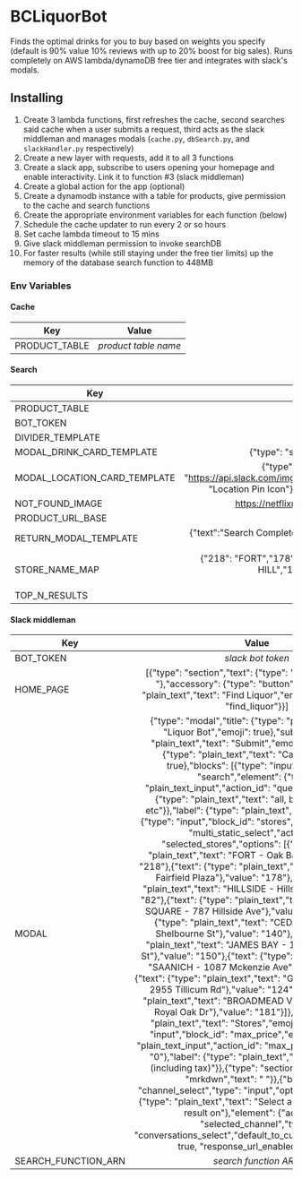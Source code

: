 # BCLiquorBot
Finds the optimal drinks for you to buy based on weights you specify (default is 90% value 10% reviews with up to 20% boost for big sales). Runs completely on AWS lambda/dynamoDB free tier and integrates with slack's modals.

## Installing
1. Create 3 lambda functions, first refreshes the cache, second searches said cache when a user submits a request, third acts as the slack middleman and manages modals (```cache.py```, ```dbSearch.py```, and ```slackHandler.py``` respectively)
2. Create a new layer with requests, add it to all 3 functions
3. Create a slack app, subscribe to users opening your homepage and enable interactivity. Link it to function #3 (slack middleman)
4. Create a global action for the app (optional)
5. Create a dynamodb instance with a table for products, give permission to the cache and search functions
6. Create the appropriate environment variables for each function (below)
7. Schedule the cache updater to run every 2 or so hours
8. Set cache lambda timeout to 15 mins
9. Give slack middleman permission to invoke searchDB
10. For faster results (while still staying under the free tier limits) up the memory of the database search function to 448MB

### Env Variables
#### Cache

| Key           |        Value         |
| ------------- | :------------------: |
| PRODUCT_TABLE | *product table name* |

#### Search
| Key                          |                                                                                                                          Value                                                                                                                           |
| ---------------------------- | :------------------------------------------------------------------------------------------------------------------------------------------------------------------------------------------------------------------------------------------------------: |
| PRODUCT_TABLE                |                                                                                                                   *product table name*                                                                                                                   |
| BOT_TOKEN                    |                                                                                                                    *slack bot token*                                                                                                                     |
| DIVIDER_TEMPLATE             |                                                                                                                   {"type": "divider"}                                                                                                                    |
| MODAL_DRINK_CARD_TEMPLATE    |                                                                                          {"type": "section","text": {"type": "mrkdwn","text": "*<{liquor_link}                                                                                           | {drink_name}>*\n_({volume})_ {alcPerc}%\nScore: *{score}*/100\n*_${price}_* (with tax){sale}\nRaw Value: *{value}*\n{rating}"},"accessory": {"type": "image","image_url": "{image_url}","alt_text": "alcohol, probably"}} |
| MODAL_LOCATION_CARD_TEMPLATE | {"type": "context","elements": [{"type": "image","image_url": "https://api.slack.com/img/blocks/bkb_template_images/tripAgentLocationMarker.png","alt_text": "Location Pin Icon"},{"type": "plain_text","emoji": true,"text": "Location: {locations}"}]} |
| NOT_FOUND_IMAGE              |                                                                                         https://netflixroulette.files.wordpress.com/2013/01/image-not-found.gif                                                                                                                        
| PRODUCT_URL_BASE             |                                                                                                          http://www.bcliquorstores.com/product/                                                                                                          |
| RETURN_MODAL_TEMPLATE        |                                                              {"text":"Search Complete!","blocks": [{"type": "section","text": {"type": "mrkdwn","text": "Here are the top *N* results"}}]}                                                               |
| STORE_NAME_MAP               |                                           {"218": "FORT","178":"FAIRFIELD","82":"HILLSIDE","161":"BLANSHARD","140":"CEDAR HILL","150":"JAMES BAY","242":"SAANICH","124":"GORGE & TILLICUM","181":"BROADMEAD"}                                            |
| TOP_N_RESULTS                |                                                                                                                            5                                                                                                                             |

#### Slack middleman
| Key                 |                                                                                                                                                                                                                                                                                                                                                                                                                                                                                                                                                                                                                                                                                                                                                                                                                                                                                                                                                                                                                             Value                                                                                                                                                                                                                                                                                                                                                                                                                                                                                                                                                                                                                                                                                                                                                                                                                                                                                                                                                                                                                             |
| ------------------- | :-----------------------------------------------------------------------------------------------------------------------------------------------------------------------------------------------------------------------------------------------------------------------------------------------------------------------------------------------------------------------------------------------------------------------------------------------------------------------------------------------------------------------------------------------------------------------------------------------------------------------------------------------------------------------------------------------------------------------------------------------------------------------------------------------------------------------------------------------------------------------------------------------------------------------------------------------------------------------------------------------------------------------------------------------------------------------------------------------------------------------------------------------------------------------------------------------------------------------------------------------------------------------------------------------------------------------------------------------------------------------------------------------------------------------------------------------------------------------------------------------------------------------------------------------------------------------------------------------------------------------------------------------------------------------------------------------------------------------------------------------------------------------------------------------------------------------------------------------------------------------------------------------------------------------------------------------------------------------------------------------------------------------------------------------------------: |
| BOT_TOKEN           |                                                                                                                                                                                                                                                                                                                                                                                                                                                                                                                                                                                                                                                                                                                                                                                                                                                                                                                                                                                                                       *slack bot token*                                                                                                                                                                                                                                                                                                                                                                                                                                                                                                                                                                                                                                                                                                                                                                                                                                                                                                                                                                                                                       |
| HOME_PAGE           |                                                                                                                                                                                                                                                                                                                                                                                                                                                                                                                                                                                                                                                                                                                                                                                                                                                                                                                                    [{"type": "section","text": {"type": "mrkdwn","text": " "},"accessory": {"type": "button","text": {"type": "plain_text","text": "Find Liquor","emoji": true},"value": "find_liquor"}}]                                                                                                                                                                                                                                                                                                                                                                                                                                                                                                                                                                                                                                                                                                                                                                                                                                                                                                                                     |
| MODAL               | {"type": "modal","title": {"type": "plain_text","text": "Liquor Bot","emoji": true},"submit": {"type": "plain_text","text": "Submit","emoji": true},"close": {"type": "plain_text","text": "Cancel","emoji": true},"blocks": [{"type": "input","block_id": "search","element": {"type": "plain_text_input","action_id": "query","placeholder": {"type": "plain_text","text": "all, beer, gin, vodka, etc"}},"label": {"type": "plain_text","text": "Search"}},{"type": "input","block_id": "stores","element": {"type": "multi_static_select","action_id": "selected_stores","options": [{"text": {"type": "plain_text","text": "FORT - Oak Bay high"},"value": "218"},{"text": {"type": "plain_text","text": "FAIRFIELD - Fairfield Plaza"},"value": "178"},{"text": {"type": "plain_text","text": "HILLSIDE - Hillside Mall"},"value": "82"},{"text": {"type": "plain_text","text": "BLANSHARD SQUARE - 787 Hillside Ave"},"value": "161"},{"text": {"type": "plain_text","text": "CEDAR HILL - 3611 Shelbourne St"},"value": "140"},{"text": {"type": "plain_text","text": "JAMES BAY - 101-225 Menzies St"},"value": "150"},{"text": {"type": "plain_text","text": "SAANICH - 1087 Mckenzie Ave"},"value": "242"},{"text": {"type": "plain_text","text": "GORGE & TILLICUM - 2955 Tillicum Rd"},"value": "124"},{"text": {"type": "plain_text","text": "BROADMEAD VILLAGE - 370 777 Royal Oak Dr"},"value": "181"}]},"label": {"type": "plain_text","text": "Stores","emoji": true}},{"type": "input","block_id": "max_price","element": {"type": "plain_text_input","action_id": "max_price","initial_value": "0"},"label": {"type": "plain_text","text": "Max Price (including tax)"}},{"type": "section","text": {"type": "mrkdwn","text": " "}},{"block_id": "channel_select","type": "input","optional": false,"label": {"type": "plain_text","text": "Select a channel to post the result on"},"element": {"action_id": "selected_channel","type": "conversations_select","default_to_current_conversation": true, "response_url_enabled": true}}]} |
| SEARCH_FUNCTION_ARN |                                                                                                                                                                                                                                                                                                                                                                                                                                                                                                                                                                                                                                                                                                                                                                                                                                                                                                                                                                                                                     *search function ARN*                                                                                                                                                                                                                                                                                                                                                                                                                                                                                                                                                                                                                                                                                                                                                                                                                                                                                                                                                                                                                     |
